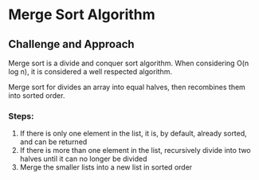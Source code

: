 # Merge Sort Algorithm
## Challenge and Approach
Merge sort is a divide and conquer sort algorithm. When considering O(n log n), it is considered a well respected algorithm. 

Merge sort for divides an array into equal halves, then recombines them into sorted order.

### Steps:
1. If there is only one element in the list, it is, by default, already sorted, and can be returned
1. If there is more than one element in the list, recursively divide into two halves until it can no longer be divided
1. Merge the smaller lists into a new list in sorted order


